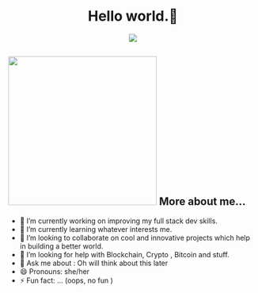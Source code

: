 <h1 align="center"> Hello world.👋</h1>

<p align="center">
<!--   <a href="https://github.com/DenverCoder1/readme-typing-svg"> -->
    <img src="https://readme-typing-svg.herokuapp.com?color=E22FE4&width=380&height=45&lines=Greetings+Everyone+!;I+am+Debmitra;An+Open-Source+Enthusiast;Nice+To+Meet+You+...&center=true"></a>

</p>
<h2><img src="https://media.giphy.com/media/kFNghExveIAk7fp6GX/giphy.gif" height="300" width="300"> More about me... </h2> 

- 🔭 I’m currently working on improving my full stack dev skills.
- 🌱 I’m currently learning whatever interests me.
- 👯 I’m looking to collaborate on cool and innovative projects which help in building a better world.
- 🤔 I’m looking for help with Blockchain, Crypto , Bitcoin and stuff.
- 💬 Ask me about : Oh will think about this later
- 😄 Pronouns: she/her
- ⚡ Fun fact: ... (oops, no fun )

